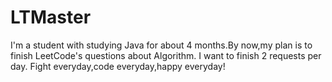 # LTMaster
I'm a student with studying Java for about 4 months.By now,my plan is to finish LeetCode's questions about Algorithm.
I want to finish 2 requests per day.
Fight everyday,code everyday,happy everyday!

